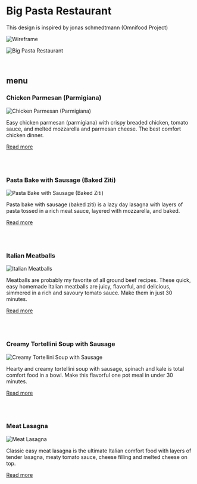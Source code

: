 # Big Pasta Restaurant

This design is inspired by jonas schmedtmann (Omnifood Project)

![Wireframe](https://user-images.githubusercontent.com/37676509/176441399-b8f61675-e1fe-4c5e-ad6c-fd1d61b6fdee.png)

![Big Pasta Restaurant](https://user-images.githubusercontent.com/37676509/176180556-86ec0fe5-86bd-491d-a83b-90bb4d4b8f20.png)

</br>

## menu

### Chicken Parmesan (Parmigiana)

![Chicken Parmesan (Parmigiana)](https://www.aheadofthyme.com/wp-content/uploads/2020/10/easy-chicken-parmesan-chicken-parmigiana-768x1152.jpg)

Easy chicken parmesan (parmigiana) with crispy breaded chicken, tomato sauce, and melted mozzarella and parmesan cheese. The best comfort chicken dinner.

[Read more](https://www.aheadofthyme.com/easy-chicken-parmesan-parmigiana/)

</br>
</br>

### Pasta Bake with Sausage (Baked Ziti)

![Pasta Bake with Sausage (Baked Ziti)](https://www.aheadofthyme.com/wp-content/uploads/2021/02/pasta-bake-with-sausage-baked-ziti-5.jpg)

Pasta bake with sausage (baked ziti) is a lazy day lasagna with layers of pasta tossed in a rich meat sauce, layered with mozzarella, and baked.

[Read more](https://www.aheadofthyme.com/pasta-bake-with-sausage-baked-ziti/)

</br>
</br>

### Italian Meatballs

![Italian Meatballs](https://www.aheadofthyme.com/wp-content/uploads/2021/03/italian-meatballs-7-768x1152.jpg)

Meatballs are probably my favorite of all ground beef recipes. These quick, easy homemade Italian meatballs are juicy, flavorful, and delicious, simmered in a rich and savoury tomato sauce. Make them in just 30 minutes.

[Read more](https://www.aheadofthyme.com/italian-meatballs/)

</br>
</br>

### Creamy Tortellini Soup with Sausage

![Creamy Tortellini Soup with Sausage](https://www.aheadofthyme.com/wp-content/uploads/2020/11/creamy-tortellini-soup-with-sausage-768x1152.jpg)

Hearty and creamy tortellini soup with sausage, spinach and kale is total comfort food in a bowl. Make this flavorful one pot meal in under 30 minutes.

[Read more](https://www.aheadofthyme.com/creamy-tortellini-soup-with-sausage/)

</br>
</br>

### Meat Lasagna

![Meat Lasagna](https://www.aheadofthyme.com/wp-content/uploads/2020/10/easy-meat-lasagna-768x1152.jpg)

Classic easy meat lasagna is the ultimate Italian comfort food with layers of tender lasagna, meaty tomato sauce, cheese filling and melted cheese on top.

[Read more](https://www.aheadofthyme.com/easy-meat-lasagna/)
